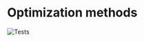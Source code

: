 # Optimization methods
![Tests](https://github.com/pavponn/optimization-methods/workflows/GitHub%20CI/badge.svg)
